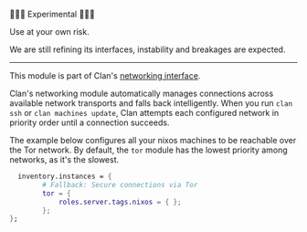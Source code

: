 🚧🚧🚧 Experimental 🚧🚧🚧

Use at your own risk.

We are still refining its interfaces, instability and breakages are expected.

---

This module is part of Clan's [networking interface](https://docs.clan.lol/guides/networking/networking/).

Clan's networking module automatically manages connections across available network transports and falls back intelligently. When you run `clan ssh` or `clan machines update`, Clan attempts each configured network in priority order until a connection succeeds.

The example below configures all your nixos machines to be reachable over the Tor network. By default, the `tor` module has the lowest priority among networks, as it's the slowest.

```nix
  inventory.instances = {
        # Fallback: Secure connections via Tor
        tor = {
            roles.server.tags.nixos = { };
        };
};
```
